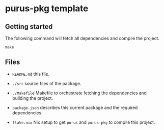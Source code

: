 # purus-pkg template

## Getting started

The following command will fetch all dependencies and compile the project.

```
make
```

## Files

- `README.md` this file.

- `./src` source files of the package.

- `./Makefile` Makefile to orchestrate fetching the dependencies and building
  the project.

- `package.json` describes this current package and the required dependencies.

- `flake.nix` Nix setup to get `purus` and `purus-pkg` to compile this project.

